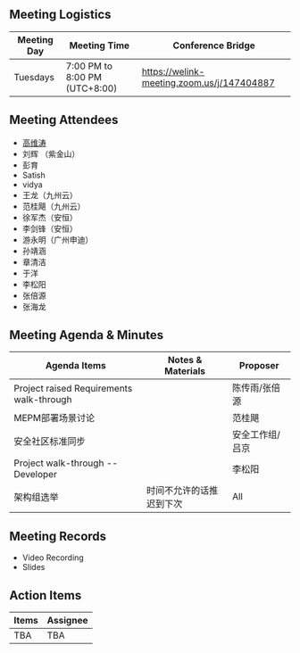 ## Meeting Logistics

| Meeting Day  |  Meeting Time  | Conference Bridge  |
|---|---|---|
| Tuesdays  | 7:00 PM to 8:00 PM (UTC+8:00)   |  https://welink-meeting.zoom.us/j/147404887 |


## Meeting Attendees
- [高维涛](https://gitee.com/Gao_Victor)
- 刘辉 （紫金山）
- 彭育
- Satish
- vidya
- 王龙（九州云）
- 范桂飓（九州云）
- 徐军杰（安恒）
- 李剑锋（安恒）
- 游永明（广州申迪）
- 孙靖涵
- 章清洁
- 于洋
- 李松阳
- 张倍源
- 张海龙

## Meeting Agenda & Minutes
|  Agenda Items  |  Notes & Materials   |  Proposer |
|---|---|---|
|  Project raised Requirements walk-through  |    | 陈传雨/张倍源 |
|  MEPM部署场景讨论 |    | 范桂飓 |
|  安全社区标准同步 |    | 安全工作组/吕京 |
|  Project walk-through -- Developer  |     | 李松阳 |
|  架构组选举  |  时间不允许的话推迟到下次   | All |

## Meeting Records
- Video Recording
- Slides


## Action Items
|  Items | Assignee   |
|---|---|
| TBA  | TBA|


